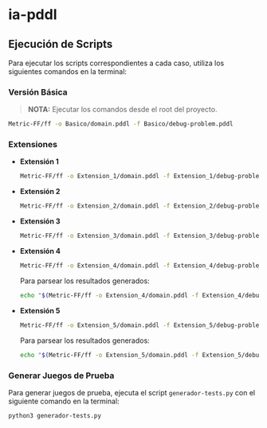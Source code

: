 # ia-pddl

## Ejecución de Scripts

Para ejecutar los scripts correspondientes a cada caso, utiliza los siguientes comandos en la terminal:

### Versión Básica

> **NOTA:** Ejecutar los comandos desde el root del proyecto.

```bash
Metric-FF/ff -o Basico/domain.pddl -f Basico/debug-problem.pddl
```

### Extensiones

- **Extensión 1**
    ```bash
    Metric-FF/ff -o Extension_1/domain.pddl -f Extension_1/debug-problem.pddl
    ```

- **Extensión 2**
    ```bash
    Metric-FF/ff -o Extension_2/domain.pddl -f Extension_2/debug-problem.pddl
    ```

- **Extensión 3**
    ```bash
    Metric-FF/ff -o Extension_3/domain.pddl -f Extension_3/debug-problem.pddl
    ```

- **Extensión 4**
    ```bash
    Metric-FF/ff -o Extension_4/domain.pddl -f Extension_4/debug-problem.pddl
    ```
    Para parsear los resultados generados:

    ```bash
    echo "$(Metric-FF/ff -o Extension_4/domain.pddl -f Extension_4/debug-problem.pddl)" | python3 Extension_4/parserCal.py Extension_4/debug-problem.pddl /dev/stdin
    ```

- **Extensión 5**
    ```bash
    Metric-FF/ff -o Extension_5/domain.pddl -f Extension_5/debug-problem.pddl -O
    ```

    Para parsear los resultados generados:

    ```bash
    echo "$(Metric-FF/ff -o Extension_5/domain.pddl -f Extension_5/debug-problem.pddl -O)" | python3 Extension_5/parserPrice.py Extension_5/debug-problem.pddl /dev/stdin
    ```

### Generar Juegos de Prueba

Para generar juegos de prueba, ejecuta el script `generador-tests.py` con el siguiente comando en la terminal:

```bash
python3 generador-tests.py
```
